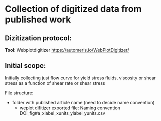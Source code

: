# Collection of digitized data from published work

## Dizitization protocol:

**Tool**: Webplotdigitizer https://automeris.io/WebPlotDigitizer/

## Initial scope:

Initially collecting just flow curve for yield stress fluids,
viscosity or shear stress as a function of shear rate or shear stress

File structure:

* folder with published article name (need to decide name convention)
  * weplot difitizer exported file: Naming convention DOI_fig#a_xlabel_xunits_ylabel_yunits.csv
